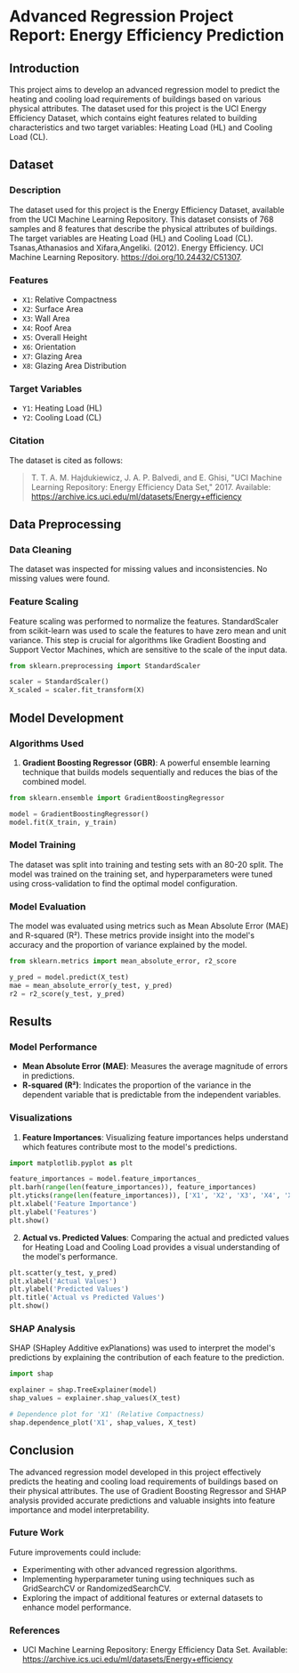 # Advanced Regression Project Report: Energy Efficiency Prediction

## Introduction

This project aims to develop an advanced regression model to predict the heating and cooling load requirements of buildings based on various physical attributes. The dataset used for this project is the UCI Energy Efficiency Dataset, which contains eight features related to building characteristics and two target variables: Heating Load (HL) and Cooling Load (CL).

## Dataset

### Description

The dataset used for this project is the Energy Efficiency Dataset, available from the UCI Machine Learning Repository. This dataset consists of 768 samples and 8 features that describe the physical attributes of buildings. The target variables are Heating Load (HL) and Cooling Load (CL).
Tsanas,Athanasios and Xifara,Angeliki. (2012). Energy Efficiency. UCI Machine Learning Repository. https://doi.org/10.24432/C51307.

### Features

- `X1`: Relative Compactness
- `X2`: Surface Area
- `X3`: Wall Area
- `X4`: Roof Area
- `X5`: Overall Height
- `X6`: Orientation
- `X7`: Glazing Area
- `X8`: Glazing Area Distribution

### Target Variables

- `Y1`: Heating Load (HL)
- `Y2`: Cooling Load (CL)

### Citation

The dataset is cited as follows:

> T. T. A. M. Hajdukiewicz, J. A. P. Balvedi, and E. Ghisi, "UCI Machine Learning Repository: Energy Efficiency Data Set," 2017. Available: https://archive.ics.uci.edu/ml/datasets/Energy+efficiency

## Data Preprocessing

### Data Cleaning

The dataset was inspected for missing values and inconsistencies. No missing values were found.

### Feature Scaling

Feature scaling was performed to normalize the features. StandardScaler from scikit-learn was used to scale the features to have zero mean and unit variance. This step is crucial for algorithms like Gradient Boosting and Support Vector Machines, which are sensitive to the scale of the input data.

```python
from sklearn.preprocessing import StandardScaler

scaler = StandardScaler()
X_scaled = scaler.fit_transform(X)
```

## Model Development

### Algorithms Used

1. **Gradient Boosting Regressor (GBR)**: A powerful ensemble learning technique that builds models sequentially and reduces the bias of the combined model.

```python
from sklearn.ensemble import GradientBoostingRegressor

model = GradientBoostingRegressor()
model.fit(X_train, y_train)
```

### Model Training

The dataset was split into training and testing sets with an 80-20 split. The model was trained on the training set, and hyperparameters were tuned using cross-validation to find the optimal model configuration.

### Model Evaluation

The model was evaluated using metrics such as Mean Absolute Error (MAE) and R-squared (R²). These metrics provide insight into the model's accuracy and the proportion of variance explained by the model.

```python
from sklearn.metrics import mean_absolute_error, r2_score

y_pred = model.predict(X_test)
mae = mean_absolute_error(y_test, y_pred)
r2 = r2_score(y_test, y_pred)
```

## Results

### Model Performance

- **Mean Absolute Error (MAE)**: Measures the average magnitude of errors in predictions.
- **R-squared (R²)**: Indicates the proportion of the variance in the dependent variable that is predictable from the independent variables.

### Visualizations

1. **Feature Importances**: Visualizing feature importances helps understand which features contribute most to the model's predictions.

```python
import matplotlib.pyplot as plt

feature_importances = model.feature_importances_
plt.barh(range(len(feature_importances)), feature_importances)
plt.yticks(range(len(feature_importances)), ['X1', 'X2', 'X3', 'X4', 'X5', 'X6', 'X7', 'X8'])
plt.xlabel('Feature Importance')
plt.ylabel('Features')
plt.show()
```

2. **Actual vs. Predicted Values**: Comparing the actual and predicted values for Heating Load and Cooling Load provides a visual understanding of the model's performance.

```python
plt.scatter(y_test, y_pred)
plt.xlabel('Actual Values')
plt.ylabel('Predicted Values')
plt.title('Actual vs Predicted Values')
plt.show()
```

### SHAP Analysis

SHAP (SHapley Additive exPlanations) was used to interpret the model's predictions by explaining the contribution of each feature to the prediction.

```python
import shap

explainer = shap.TreeExplainer(model)
shap_values = explainer.shap_values(X_test)

# Dependence plot for 'X1' (Relative Compactness)
shap.dependence_plot('X1', shap_values, X_test)
```

## Conclusion

The advanced regression model developed in this project effectively predicts the heating and cooling load requirements of buildings based on their physical attributes. The use of Gradient Boosting Regressor and SHAP analysis provided accurate predictions and valuable insights into feature importance and model interpretability.

### Future Work

Future improvements could include:

- Experimenting with other advanced regression algorithms.
- Implementing hyperparameter tuning using techniques such as GridSearchCV or RandomizedSearchCV.
- Exploring the impact of additional features or external datasets to enhance model performance.

### References

- UCI Machine Learning Repository: Energy Efficiency Data Set. Available: https://archive.ics.uci.edu/ml/datasets/Energy+efficiency
